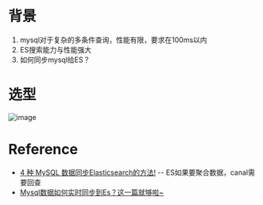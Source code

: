# 背景
1. mysql对于复杂的多条件查询，性能有限，要求在100ms以内
2. ES搜索能力与性能强大
3. 如何同步mysql给ES？

# 选型
![image](https://github.com/hugoTQ/hugoTQ.github.io/assets/11867595/6b5b46ba-8361-410a-9212-9142b052f01b)




# Reference
- [4 种 MySQL 数据同步Elasticsearch的方法!](https://zhuanlan.zhihu.com/p/598791866) -- ES如果要聚合数据，canal需要回查 
- [Mysql数据如何实时同步到Es？这一篇就够啦~]([url](https://juejin.cn/post/7157732751980888094)https://juejin.cn/post/7157732751980888094)
